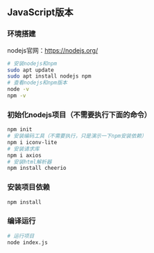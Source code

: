 ## JavaScript版本

### 环境搭建
nodejs官网：https://nodejs.org/
```bash
# 安装nodejs和npm
sudo apt update
sudo apt install nodejs npm
# 查看nodejs和npm版本
node -v
npm -v
```

### 初始化nodejs项目（不需要执行下面的命令）
```bash
npm init
# 安装编码工具（不需要执行，只是演示一下npm安装依赖）
npm i iconv-lite
# 安装请求库
npm i axios
# 安装html解析器
npm install cheerio
```

### 安装项目依赖
```bash
npm install
```

### 编译运行
```bash
# 运行项目
node index.js
```